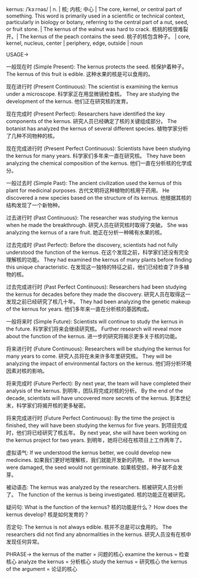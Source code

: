 kernus: /ˈkɜːrnəs/ | n. | 核; 内核; 中心 | The core, kernel, or central part of something.  This word is primarily used in a scientific or technical context, particularly in biology or botany, referring to the central part of a nut, seed, or fruit stone. | The kernus of the walnut was hard to crack. 核桃的核很难裂开。| The kernus of the peach contains the seed. 桃子的核包含种子。 | core, kernel, nucleus, center | periphery, edge, outside | noun

USAGE->

一般现在时 (Simple Present):
The kernus protects the seed.  核保护着种子。
The kernus of this fruit is edible.  这种水果的核是可以食用的。

现在进行时 (Present Continuous):
The scientist is examining the kernus under a microscope.  科学家正在用显微镜检查核。
They are studying the development of the kernus.  他们正在研究核的发育。


现在完成时 (Present Perfect):
Researchers have identified the key components of the kernus. 研究人员已经确定了核的关键组成部分。
The botanist has analyzed the kernus of several different species. 植物学家分析了几种不同物种的核。

现在完成进行时 (Present Perfect Continuous):
Scientists have been studying the kernus for many years. 科学家们多年来一直在研究核。
They have been analyzing the chemical composition of the kernus. 他们一直在分析核的化学成分。


一般过去时 (Simple Past):
The ancient civilization used the kernus of this plant for medicinal purposes. 古代文明将这种植物的核用于药用。
He discovered a new species based on the structure of its kernus. 他根据其核的结构发现了一个新物种。


过去进行时 (Past Continuous):
The researcher was studying the kernus when he made the breakthrough. 研究人员在研究核时取得了突破。
She was analyzing the kernus of a rare fruit. 她正在分析一种稀有水果的核。

过去完成时 (Past Perfect):
Before the discovery, scientists had not fully understood the function of the kernus. 在这个发现之前，科学家们还没有完全理解核的功能。
They had examined the kernus of many plants before finding this unique characteristic. 在发现这一独特的特征之前，他们已经检查了许多植物的核。


过去完成进行时 (Past Perfect Continuous):
Researchers had been studying the kernus for decades before they made the discovery.  研究人员在取得这一发现之前已经研究了核几十年。
They had been analyzing the genetic makeup of the kernus for years. 他们多年来一直在分析核的基因构成。


一般将来时 (Simple Future):
Scientists will continue to study the kernus in the future. 科学家们将来会继续研究核。
Further research will reveal more about the function of the kernus.  进一步的研究将揭示更多关于核的功能。

将来进行时 (Future Continuous):
Researchers will be studying the kernus for many years to come.  研究人员将在未来许多年里研究核。
They will be analyzing the impact of environmental factors on the kernus. 他们将分析环境因素对核的影响。



将来完成时 (Future Perfect):
By next year, the team will have completed their analysis of the kernus. 到明年，团队将完成对核的分析。
By the end of the decade, scientists will have uncovered more secrets of the kernus. 到本世纪末，科学家们将揭开核的更多秘密。



将来完成进行时 (Future Perfect Continuous):
By the time the project is finished, they will have been studying the kernus for five years.  到项目完成时，他们将已经研究了核五年。
By next year, she will have been working on the kernus project for two years. 到明年，她将已经在核项目上工作两年了。



虚拟语气:
If we understood the kernus better, we could develop new medicines. 如果我们更好地理解核，我们就能开发新的药物。
If the kernus were damaged, the seed would not germinate. 如果核受损，种子就不会发芽。


被动语态:
The kernus was analyzed by the researchers. 核被研究人员分析了。
The function of the kernus is being investigated. 核的功能正在被研究。


疑问句:
What is the function of the kernus? 核的功能是什么？
How does the kernus develop? 核是如何发育的？


否定句:
The kernus is not always edible. 核并不总是可以食用的。
The researchers did not find any abnormalities in the kernus. 研究人员没有在核中发现任何异常。

PHRASE->
the kernus of the matter = 问题的核心
examine the kernus = 检查核心
analyze the kernus = 分析核心
study the kernus = 研究核心
the kernus of the argument = 论证的核心

